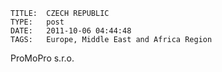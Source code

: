     
    TITLE: 	CZECH REPUBLIC	
    TYPE: 	post	
    DATE: 	2011-10-06 04:44:48	
    TAGS: 	Europe, Middle East and Africa Region	




ProMoPro s.r.o.



